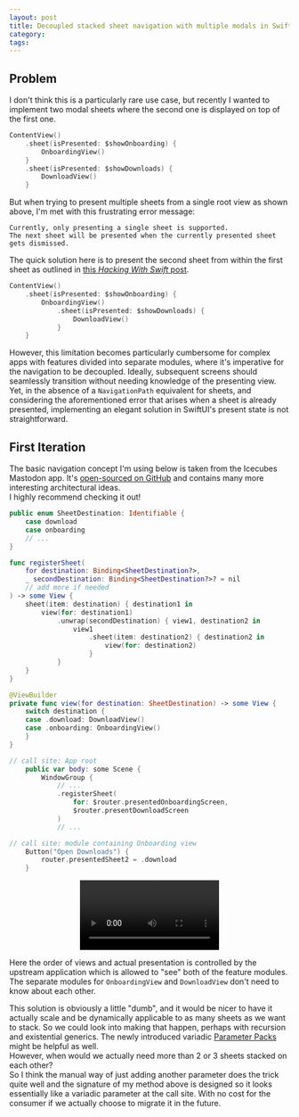 ```yaml
---
layout: post
title: Decoupled stacked sheet navigation with multiple modals in SwiftUI
category:
tags:
---
```


## Problem

I don't think this is a particularly rare use case, but recently I wanted to implement two modal sheets where the second one is displayed on top of the first one.


```swift
ContentView()
    .sheet(isPresented: $showOnboarding) {
        OnboardingView() 
    }
    .sheet(isPresented: $showDownloads) {
        DownloadView()
    }
```

But when trying to present multiple sheets from a single root view as shown above, I'm met with this frustrating error message:

```console
Currently, only presenting a single sheet is supported.  
The next sheet will be presented when the currently presented sheet gets dismissed.
```

The quick solution here is to present the second sheet from within the first sheet as outlined in [this *Hacking With Swift* post](https://www.hackingwithswift.com/quick-start/swiftui/how-to-present-multiple-sheets).

```swift
ContentView()
    .sheet(isPresented: $showOnboarding) {
        OnboardingView()
            .sheet(isPresented: $showDownloads) {
                DownloadView()
            }
    }
```

However, this limitation becomes particularly cumbersome for complex apps with features divided into separate modules, where it's imperative for the navigation to be decoupled. Ideally, subsequent screens should seamlessly transition without needing knowledge of the presenting view. Yet, in the absence of a `NavigationPath` equivalent for sheets, and considering the aforementioned error that arises when a sheet is already presented, implementing an elegant solution in SwiftUI's present state is not straightforward. 

## First Iteration

The basic navigation concept I'm using below is taken from the Icecubes Mastodon app. 
It's [open-sourced on GitHub](https://github.com/Dimillian/IceCubesApp) and contains many more interesting architectural ideas.  
I highly recommend checking it out!

```swift
public enum SheetDestination: Identifiable {
    case download
    case onboarding
    // ...
}

func registerSheet(
    for destination: Binding<SheetDestination?>,
    _ secondDestination: Binding<SheetDestination?>? = nil
    // add more if needed
) -> some View {
    sheet(item: destination) { destination1 in
        view(for: destination1)
            .unwrap(secondDestination) { view1, destination2 in
                view1
                    .sheet(item: destination2) { destination2 in
                        view(for: destination2)
                    }
            }
    }
}

@ViewBuilder
private func view(for destination: SheetDestination) -> some View {
    switch destination {
    case .download: DownloadView()
    case .onboarding: OnboardingView()
    }
}

// call site: App root
    public var body: some Scene {
        WindowGroup {
            // ...
            .registerSheet(
                for: $router.presentedOnboardingScreen, 
                $router.presentDownloadScreen
            )
            // ...

// call site: module containing Onboarding view
    Button("Open Downloads") {
        router.presentedSheet2 = .download
    }
```
<center>
<video controls="" autoplay="" name="media" width="250px" loop align="center"><source src="https://i.imgur.com/PkGdFiI.mp4" type="video/mp4"></video>
</center>

Here the order of views and actual presentation is controlled by the upstream application which is allowed to "see" both of the feature modules. The separate modules for `OnboardingView` and `DownloadView` don't need to know about each other.  

This solution is obviously a little "dumb", and it would be nicer to have it actually scale and be dynamically applicable to as many sheets as we want to stack. So we could look into making that happen, perhaps with recursion and existential generics. The newly introduced variadic [Parameter Packs](https://github.com/apple/swift-evolution/blob/main/proposals/0393-parameter-packs.md) might be helpful as well.  
However, when would we actually need more than 2 or 3 sheets stacked on each other?  
So I think the manual way of just adding another parameter does the trick quite well and the signature of my method above is designed so it looks essentially like a variadic parameter at the call site. With no cost for the consumer if we actually choose to migrate it in the future.

<!-- ## AnyView Nightmare

```swift
func regVari(destinations: Binding<SheetDestination?>...) -> some View {
    if destinations.count == 1, let first = destinations.first {
        return AnyView(erasing: sheet(item: first) { destination in
            view(for: destination)
        })
    } else {
        var currentView = AnyView(self)
        for destination in destinations {
            currentView = AnyView(currentView.sheet(item: destination) { destination in
            })
        }
        return AnyView(erasing: currentView)
    }
}
```
 -->
